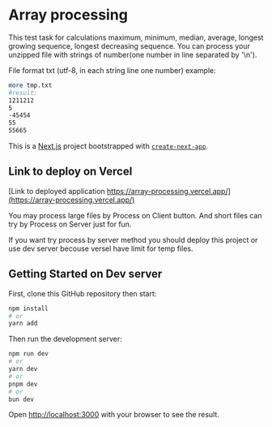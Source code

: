 # Array processing

This test task for calculations maximum, minimum, median, average, longest growing sequence, longest decreasing sequence.
You can process your unzipped file with strings of number(one number in line separated by '\n').

File format txt (utf-8, in each string line one number) example:

```bash
more tmp.txt
#result:
1211212
5
-45454
55
55665

```

This is a [Next.js](https://nextjs.org/) project bootstrapped with [`create-next-app`](https://github.com/vercel/next.js/tree/canary/packages/create-next-app).

## Link to deploy on Vercel

[Link to deployed application https://array-processing.vercel.app/](https://array-processing.vercel.app/)

You may process large files by Process on Client button.
And short files can try by Process on Server just for fun.

If you want try process by server method you should deploy this project or use dev server becouse versel have limit for temp files.

## Getting Started on Dev server

First, clone this GitHub repository then start:

```bash
npm install
# or
yarn add
```

Then run the development server:

```bash
npm run dev
# or
yarn dev
# or
pnpm dev
# or
bun dev
```

Open [http://localhost:3000](http://localhost:3000) with your browser to see the result.
